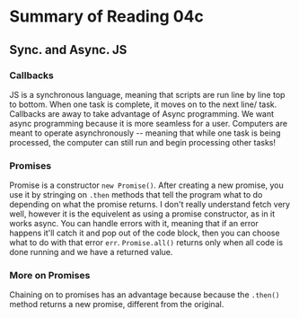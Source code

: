 # Summary of Reading 04c

## Sync. and Async. JS
### Callbacks 
JS is a synchronous language, meaning that scripts are run line by line top to bottom. When one task is complete, it moves on to the next line/ task. Callbacks are away to take advantage of Async programming. We want async programming because it is more seamless for a user. Computers are meant to operate asynchronously -- meaning that while one task is being processed, the computer can still run and begin processing other tasks!

### Promises
Promise is a constructor `new Promise()`. After creating a new promise, you use it by stringing on `.then` methods that tell the program what to do depending on what the promise returns. I don't really understand fetch very well, however it is the equivelent as using a promise constructor, as in it works async. You can handle errors with it, meaning that if an error happens it'll catch it and pop out of the code block, then you can choose what to do with that error `err`. `Promise.all()` returns only when all code is done running and we have a returned value.

### More on Promises
Chaining on to promises has an advantage because because the `.then()` method returns a new promise, different from the original.